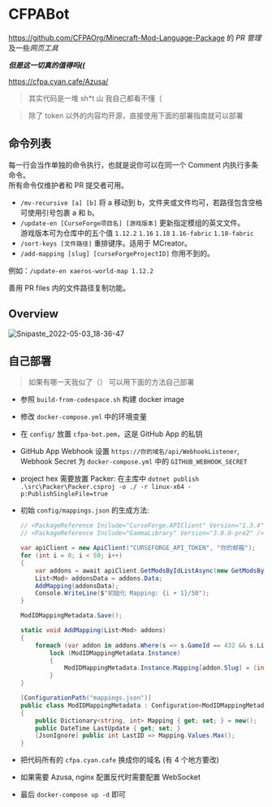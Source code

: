 # CFPABot
https://github.com/CFPAOrg/Minecraft-Mod-Language-Package 的 *PR 管理*及一些*网页工具*

***但是这一切真的值得吗((***

https://cfpa.cyan.cafe/Azusa/

> 其实代码是一堆 sh\*t 山 我自己都看不懂（

> 除了 token 以外的内容均开源，直接使用下面的部署指南就可以部署

## 命令列表

每一行会当作单独的命令执行，也就是说你可以在同一个 Comment 内执行多条命令。  
所有命令仅维护者和 PR 提交者可用。

- `/mv-recursive [a] [b]` 将 a 移动到 b，文件夹或文件均可，若路径包含空格可使用引号包裹 a 和 b。
- `/update-en [CurseForge项目名] [游戏版本]` 更新指定模组的英文文件。  
  游戏版本可为仓库中的五个值 `1.12.2` `1.16` `1.18` `1.16-fabric` `1.18-fabric`
- `/sort-keys [文件路径]` 重排键序。适用于 MCreator。
- `/add-mapping [slug] [curseForgeProjectID]` 你用不到的。

例如：`/update-en xaeros-world-map 1.12.2`

善用 PR files 内的文件路径复制功能。

## Overview

![Snipaste_2022-05-03_18-36-47](https://user-images.githubusercontent.com/14993992/166440710-e0088f7d-c88a-4984-ab7d-a88161fc83f8.png)

## 自己部署

> 如果有哪一天我似了（） 可以用下面的方法自己部署

- 参照 `build-from-codespace.sh` 构建 docker image
- 修改 `docker-compose.yml` 中的环境变量
- 在 `config/` 放置 `cfpa-bot.pem`，这是 GitHub App 的私钥
- GitHub App Webhook 设置 `https://你的域名/api/WebhookListener`, Webhook Secret 为 `docker-compose.yml` 中的 `GITHUB_WEBHOOK_SECRET`
- project hex 需要放置 Packer: 在主库中 `dotnet publish .\src\Packer\Packer.csproj -o ./ -r linux-x64 -p:PublishSingleFile=true`
- 初始 `config/mappings.json` 的生成方法:

  ```csharp
  // <PackageReference Include="CurseForge.APIClient" Version="1.3.4" /> 版本更新也行
  // <PackageReference Include="GammaLibrary" Version="3.0.0-pre2" />

  var apiClient = new ApiClient("CURSEFORGE_API_TOKEN", "你的邮箱");
  for (int i = 0; i < 50; i++)
  {
      var addons = await apiClient.GetModsByIdListAsync(new GetModsByIdsListRequestBody() { ModIds = Enumerable.Range(i * 20000 + 1, 20000).Select(x => (uint)x).ToList()});
      List<Mod> addonsData = addons.Data;
      AddMapping(addonsData);
      Console.WriteLine($"初始化 Mapping: {i + 1}/50");
  }
  
  ModIDMappingMetadata.Save();

  static void AddMapping(List<Mod> addons)
  {
      foreach (var addon in addons.Where(s => s.GameId == 432 && s.Links.WebsiteUrl.StartsWith("https://www.curseforge.com/minecraft/mc-mods/")))
          lock (ModIDMappingMetadata.Instance)
          {
              ModIDMappingMetadata.Instance.Mapping[addon.Slug] = (int)addon.Id;
          }
  }

  [ConfigurationPath("mappings.json")]
  public class ModIDMappingMetadata : Configuration<ModIDMappingMetadata>
  {
      public Dictionary<string, int> Mapping { get; set; } = new();
      public DateTime LastUpdate { get; set; }
      [JsonIgnore] public int LastID => Mapping.Values.Max();
  }
  ```
- 把代码所有的 `cfpa.cyan.cafe` 换成你的域名 (有 4 个地方要改)
- 如果需要 Azusa, nginx 配置反代时需要配置 WebSocket
- 最后 `docker-compose up -d` 即可